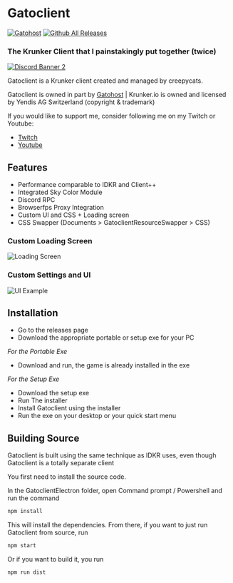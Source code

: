 # Gatoclient
[![Gatohost](https://img.shields.io/badge/-%F0%9F%90%B1gatohost-informational)]() [![Github All Releases](https://img.shields.io/github/downloads/creepycats/gatoclient/total.svg)]()
### The Krunker Client that I painstakingly put together (twice)
[![Discord Banner 2](https://discordapp.com/api/guilds/634754871232430115/widget.png?style=banner2)](https://discord.com/invite/ug7rQZT)

Gatoclient is a Krunker client created and managed by creepycats.

Gatoclient is owned in part by [Gatohost](https://gatohost.tk) | Krunker.io is owned and licensed by Yendis AG Switzerland (copyright & trademark)

If you would like to support me, consider following me on my Twitch or Youtube:
- [Twitch](https://twitch.tv/creepycats)
- [Youtube](https://www.youtube.com/c/creepycatsttv)

## Features

- Performance comparable to IDKR and Client++
- Integrated Sky Color Module
- Discord RPC
- Browserfps Proxy Integration
- Custom UI and CSS + Loading screen
- CSS Swapper (Documents > GatoclientResourceSwapper > CSS)

###  Custom Loading Screen
![Loading Screen](https://cdn.discordapp.com/attachments/661004708852269080/899423342501703771/unknown.png)

### Custom Settings and UI
![UI Example](https://media.discordapp.net/attachments/634754871894999051/899407146066804746/unknown.png?width=861&height=468)

## Installation
- Go to the releases page
- Download the appropriate portable or setup exe for your PC

_For the Portable Exe_
- Download and run, the game is already installed in the exe

_For the Setup Exe_
- Download the setup exe
- Run The installer
- Install Gatoclient using the installer
- Run the exe on your desktop or your quick start menu

## Building Source
Gatoclient is built using the same technique as IDKR uses, even though Gatoclient is a totally separate client

You first need to install the source code.

In the GatoclientElectron folder, open Command prompt / Powershell and run the command
```sh
npm install
```
This will install the dependencies. From there, if you want to just run Gatoclient from source, run
```sh
npm start
```
Or if you want to build it, you run
```sh
npm run dist
```
